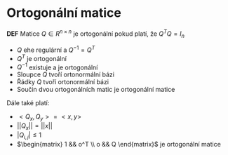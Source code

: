 # Ortogonální matice

**DEF** Matice $Q \in R^{n \times n}$ je ortogonální pokud platí, že $Q^TQ = I_n$

* $Q$ ehe regulární a $Q^{-1} = Q^T$
* $Q^T$ je ortogonální
* $Q^{-1}$ existuje a je ortogonální
* Sloupce $Q$ tvoří ortonormální bázi
* Řádky $Q$ tvoří ortonormální bázi
* Součin dvou ortogonálních matic je ortogonální matice

Dále také platí:

* $<Q_x, Q_y> = <x,y>$
* $||Q_x|| = ||x||$
* $|Q_{i,j}| \leq 1$
* $\begin{matrix} 1 && o^T \\ o && Q \end{matrix}$ je ortogonální matice
